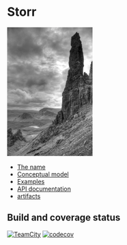 # Storr

<img src="images/old_man_small.jpg" height="300" alt="Old man of Storr by G.Kirby">

* [The name](name)
* [Conceptual model](conceptual_model)
* [Examples](examples)
* [API documentation](https://quicksilver.host.cs.st-andrews.ac.uk/apidocs/storr/)
* [artifacts](https://quicksilver.host.cs.st-andrews.ac.uk/artifacts/storr/)

## Build and coverage status

[![TeamCity](https://quicksilver.host.cs.st-andrews.ac.uk/buildstatus/storr/build-status.png)](https://beast.cs.st-andrews.ac.uk/teamcity/viewType.html?buildTypeId=Storr_Build) [![codecov](https://codecov.io/gh/stacs-srg/storr/branch/master/graph/badge.svg)](https://codecov.io/gh/stacs-srg/storr)

